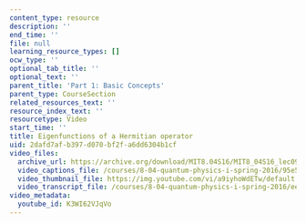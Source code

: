 ```yaml
---
content_type: resource
description: ''
end_time: ''
file: null
learning_resource_types: []
ocw_type: ''
optional_tab_title: ''
optional_text: ''
parent_title: 'Part 1: Basic Concepts'
parent_type: CourseSection
related_resources_text: ''
resource_index_text: ''
resourcetype: Video
start_time: ''
title: Eigenfunctions of a Hermitian operator
uid: 2dafd7af-b397-d070-bf2f-a6dd6304b1cf
video_files:
  archive_url: https://archive.org/download/MIT8.04S16/MIT8_04S16_lec09_s2_300k.mp4
  video_captions_file: /courses/8-04-quantum-physics-i-spring-2016/95e5975ae0c35798a95ce74f01cd9955_K3WI62VJqVo.vtt
  video_thumbnail_file: https://img.youtube.com/vi/a9iyhoWdETw/default.jpg
  video_transcript_file: /courses/8-04-quantum-physics-i-spring-2016/ee1c39ef55a9cfb5c63807d28f484404_K3WI62VJqVo.pdf
video_metadata:
  youtube_id: K3WI62VJqVo
---
```

